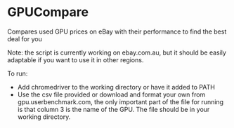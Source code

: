 # GPUCompare
Compares used GPU prices on eBay with their performance to find the best deal for you

Note: the script is currently working on ebay.com.au, but it should be easily adaptable if you want to use it in other regions.

To run:
- Add chromedriver to the working directory or have it added to PATH
- Use the csv file provided or download and format your own from gpu.userbenchmark.com, the only important part of the file for running is that column 3 is the name of the GPU. The file should be in your working directory.
